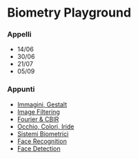 # Biometry Playground

### Appelli
- 14/06 
- 30/06 
- 21/07 
- 05/09

### Appunti
- [Immagini, Gestalt](https://github.com/antoniogrv/biometry-playground/blob/master/theory/1%2C%202%20-%20Immagini%2C%20Gestalt.md)
- [Image Filtering](https://github.com/antoniogrv/biometry-playground/blob/master/theory/4%20-%20Image%20Filtering.md)
- [Fourier & CBIR](https://github.com/antoniogrv/biometry-playground/blob/master/theory/5%2C%206%20-%20Fourier%2C%20CBIR.md)
- [Occhio, Colori, Iride](https://github.com/antoniogrv/biometry-playground/blob/master/theory/8%2C%2011%20-%20Occhio%2C%20Colori%2C%20Iride.md)
- [Sistemi Biometrici](https://github.com/antoniogrv/biometry-playground/blob/master/theory/3%2C%207%2C%2012%20-%20Sistemi%20Biometrici.md)
- [Face Recognition](https://github.com/antoniogrv/biometry-playground/blob/master/theory/10%20-%20Face%20Recognition.md)
- [Face Detection](https://github.com/antoniogrv/biometry-playground/blob/master/theory/9%20-%20Face%20Detection.md)